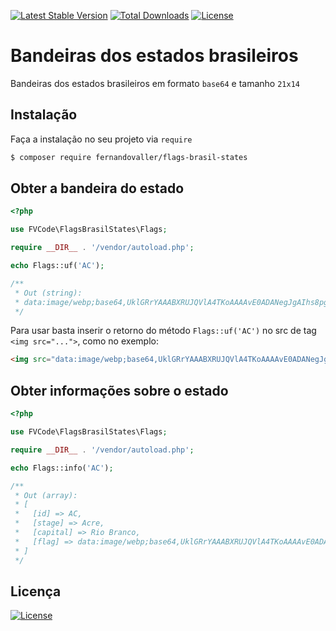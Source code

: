 [![Latest Stable Version](http://poser.pugx.org/fernandovaller/flags-brasil-states/v)](https://packagist.org/packages/fernandovaller/flags-brasil-states) [![Total Downloads](http://poser.pugx.org/fernandovaller/flags-brasil-states/downloads)](https://packagist.org/packages/fernandovaller/flags-brasil-states)  [![License](http://poser.pugx.org/fernandovaller/flags-brasil-states/license)](https://packagist.org/packages/fernandovaller/flags-brasil-states)

# Bandeiras dos estados brasileiros

Bandeiras dos estados brasileiros em formato `base64` e tamanho `21x14`

## Instalação
Faça a instalação no seu projeto via `require`

```sh
$ composer require fernandovaller/flags-brasil-states
```

## Obter a bandeira do estado
```php
<?php

use FVCode\FlagsBrasilStates\Flags;

require __DIR__ . '/vendor/autoload.php';

echo Flags::uf('AC');

/**
 * Out (string):
 * data:image/webp;base64,UklGRrYAAABXRUJQVlA4TKoAAAAvE0ADANegJgAIhs8pgnaii7BHDbYBAJYJt/x/oW2ViiFJkvqcUVh/l/VZgH3Mf1g74YeH8If2yLHv5Jpmaaui3SPlI1WFKeejcnS0GfYf3Ja/4T8ifQk1BKDyYSxgGElSosPh3eYt/1CxECL6PwHS0c4iz9sQN+T+/7vGTBeI/j5dEVYAcc/jCmo8ydT6hXxN2mmyM5WFuNFkpoumsNIoosaTJr/QPhx0BA==
 */
```

Para usar basta inserir o retorno do método `Flags::uf('AC')` no src de tag `<img src="...">`, como no exemplo:

```html
<img src="data:image/webp;base64,UklGRrYAAABXRUJQVlA4TKoAAAAvE0ADANegJgAIhs8pgnaii7BHDbYBAJYJt/x/oW2ViiFJkvqcUVh/l/VZgH3Mf1g74YeH8If2yLHv5Jpmaaui3SPlI1WFKeejcnS0GfYf3Ja/4T8ifQk1BKDyYSxgGElSosPh3eYt/1CxECL6PwHS0c4iz9sQN+T+/7vGTBeI/j5dEVYAcc/jCmo8ydT6hXxN2mmyM5WFuNFkpoumsNIoosaTJr/QPhx0BA==" />
```

## Obter informações sobre o estado
```php
<?php

use FVCode\FlagsBrasilStates\Flags;

require __DIR__ . '/vendor/autoload.php';

echo Flags::info('AC');

/**
 * Out (array):
 * [
 *   [id] => AC,
 *   [stage] => Acre,
 *   [capital] => Rio Branco,
 *   [flag] => data:image/webp;base64,UklGRrYAAABXRUJQVlA4TKoAAAAvE0ADANegJgAIhs8pgnaii7BHDbYBAJYJt/x/oW2ViiFJkvqcUVh/l/VZgH3Mf1g74YeH8If2yLHv5Jpmaaui3SPlI1WFKeejcnS0GfYf3Ja/4T8ifQk1BKDyYSxgGElSosPh3eYt/1CxECL6PwHS0c4iz9sQN+T+/7vGTBeI/j5dEVYAcc/jCmo8ydT6hXxN2mmyM5WFuNFkpoumsNIoosaTJr/QPhx0BA==
 * ]
 */
```

Licença
-
[![License](https://poser.pugx.org/germanoricardi/brazilian-helper/license)](https://packagist.org/packages/germanoricardi/brazilian-helper)
